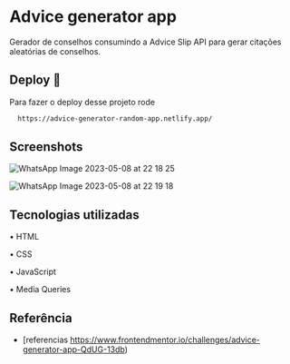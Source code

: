 # Advice generator app

Gerador de conselhos consumindo a Advice Slip API para gerar citações aleatórias de conselhos.


## Deploy 🚀

Para fazer o deploy desse projeto rode

```bash
  https://advice-generator-random-app.netlify.app/
```


## Screenshots

![WhatsApp Image 2023-05-08 at 22 18 25](https://user-images.githubusercontent.com/124107620/236970023-8edc7d52-a9be-4c6d-b339-692b5abfc54a.jpeg)

![WhatsApp Image 2023-05-08 at 22 19 18](https://user-images.githubusercontent.com/124107620/236970035-8376eb0d-c718-4f90-af78-dbb6beee275b.jpeg)


## Tecnologias utilizadas

•	HTML

•	CSS

•	JavaScript

•	Media Queries


## Referência

 - [referencias https://www.frontendmentor.io/challenges/advice-generator-app-QdUG-13db)

